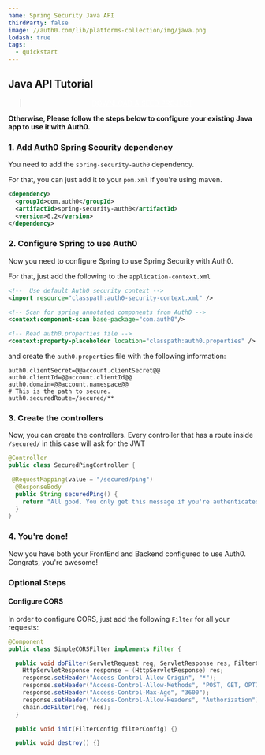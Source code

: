 ```yaml
---
name: Spring Security Java API
thirdParty: false
image: //auth0.com/lib/platforms-collection/img/java.png
lodash: true
tags:
  - quickstart
---
```


## Java API Tutorial

<div class="package" style="text-align: center;">
  <blockquote>
    <a href="/spring-security-auth0/master/create-package?path=examples/api-example&filePath=examples/api-example/src/main/resources/auth0.properties&type=replace@@account.clientParam@@" class="btn btn-lg btn-success btn-package" style="text-transform: uppercase; color: white">
      <span style="display: block">Download a Seed project</span>
    </a>
  </blockquote>
</div>

**Otherwise, Please follow the steps below to configure your existing Java app to use it with Auth0.**

### 1. Add Auth0 Spring Security dependency

You need to add the `spring-security-auth0` dependency.

For that, you can just add it to your `pom.xml` if you're using maven.

```xml
<dependency>
  <groupId>com.auth0</groupId>
  <artifactId>spring-security-auth0</artifactId>
  <version>0.2</version>
</dependency>
```

### 2. Configure Spring to use Auth0

Now you need to configure Spring to use Spring Security with Auth0.

For that, just add the following to the `application-context.xml`

```xml
<!--  Use default Auth0 security context -->
<import resource="classpath:auth0-security-context.xml" />

<!-- Scan for spring annotated components from Auth0 -->
<context:component-scan base-package="com.auth0"/>

<!-- Read auth0.properties file -->
<context:property-placeholder location="classpath:auth0.properties" />
```

and create the `auth0.properties` file with the following information:

```properties
auth0.clientSecret=@@account.clientSecret@@
auth0.clientId=@@account.clientId@@
auth0.domain=@@account.namespace@@
# This is the path to secure.
auth0.securedRoute=/secured/**
```

### 3. Create the controllers

Now, you can create the controllers. Every controller that has a route inside `/secured/` in this case will ask for the JWT

```java
@Controller
public class SecuredPingController {

 @RequestMapping(value = "/secured/ping")
  @ResponseBody
  public String securedPing() {
    return "All good. You only get this message if you're authenticated";
  }
}
```

### 4. You're done!

Now you have both your FrontEnd and Backend configured to use Auth0. Congrats, you're awesome!

### Optional Steps
#### Configure CORS

In order to configure CORS, just add the following `Filter` for all your requests:

```java
@Component
public class SimpleCORSFilter implements Filter {

  public void doFilter(ServletRequest req, ServletResponse res, FilterChain chain) throws IOException, ServletException {
    HttpServletResponse response = (HttpServletResponse) res;
    response.setHeader("Access-Control-Allow-Origin", "*");
    response.setHeader("Access-Control-Allow-Methods", "POST, GET, OPTIONS, DELETE");
    response.setHeader("Access-Control-Max-Age", "3600");
    response.setHeader("Access-Control-Allow-Headers", "Authorization");
    chain.doFilter(req, res);
  }

  public void init(FilterConfig filterConfig) {}

  public void destroy() {}
```
